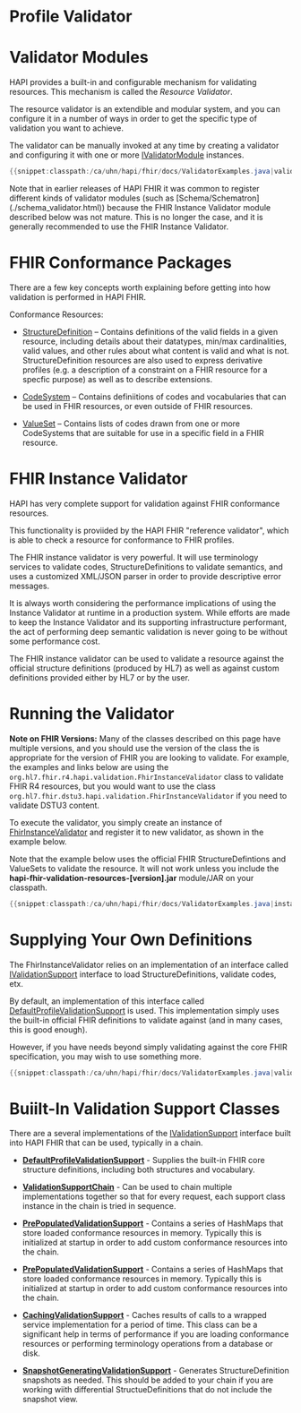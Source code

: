 # Profile Validator

# Validator Modules

HAPI provides a built-in and configurable mechanism for validating resources. This mechanism is called the *Resource Validator*.

The resource validator is an extendible and modular system, and you can configure it in a number of ways in order to get the specific type of validation you want to achieve.

The validator can be manually invoked at any time by creating a validator and configuring it with one or more [IValidatorModule](/apidocs/ca/uhn/fhir/validation/IValidatorModule.html) instances.

```java
{{snippet:classpath:/ca/uhn/hapi/fhir/docs/ValidatorExamples.java|validationIntro}}
```

<div class="doc_info_bubble">
    Note that in earlier releases of HAPI FHIR it was common to register different kinds of validator modules (such as [Schema/Schematron](./schema_validator.html)) because the FHIR Instance Validator module described below was not mature. This is no longer the case, and it is generally recommended to use the FHIR Instance Validator. 
</div>

# FHIR Conformance Packages

There are a few key concepts worth explaining before getting into how validation is performed in HAPI FHIR.

Conformance Resources:

* [StructureDefinition](http://hl7.org/fhir/structuredefinition.html) &ndash; Contains definitions of the valid fields in a given resource, including details about their datatypes, min/max cardinalities, valid values, and other rules about what content is valid and what is not. StructureDefinition resources are also used to express derivative profiles (e.g. a description of a constraint on a FHIR resource for a specfic purpose) as well as to describe extensions. 

* [CodeSystem](http://hl7.org/fhir/codesystem.html) &ndash; Contains definiitions of codes and vocabularies that can be used in FHIR resources, or even outside of FHIR resources.

* [ValueSet](http://hl7.org/fhir/valueset.html) &ndash; Contains lists of codes drawn from one or more CodeSystems that are suitable for use in a specific field in a FHIR resource.  


# FHIR Instance Validator

HAPI has very complete support for validation against FHIR conformance resources. 

This functionality is proviided by the HAPI FHIR "reference validator", which is able
to check a resource for conformance to FHIR profiles.

The FHIR instance validator is very powerful. It will use terminology services to validate codes, StructureDefinitions to validate semantics, and uses a customized XML/JSON parser in order to provide descriptive error messages.

It is always worth considering the performance implications of using the Instance Validator at runtime in a production system. While efforts are made to keep the Instance Validator and its supporting infrastructure performant, the act of performing deep semantic validation is never going to be without some performance cost.    

The FHIR instance validator can be used to validate a resource against the
official structure definitions (produced by HL7) as well as against custom
definitions provided either by HL7 or by the user.

# Running the Validator

<div class="doc_info_bubble">
    <b>Note on FHIR Versions:</b> Many of the classes described on this page have
    multiple versions, and you should use the version of the class the is appropriate
    for the version of FHIR you are looking to validate. For example, the
    examples and links below are using the
    <code>org.hl7.fhir.r4.hapi.validation.FhirInstanceValidator</code> class to
    validate FHIR R4 resources, but you would want to use the class
    <code>org.hl7.fhir.dstu3.hapi.validation.FhirInstanceValidator</code>
    if you need to validate DSTU3 content.
</div>

To execute the validator, you simply create an instance of [FhirInstanceValidator](/apidocs/hapi-fhir-validation/org/hl7/fhir/r4/hapi/validation/FhirInstanceValidator.html) and register it to new validator, as shown in the example below.

Note that the example below uses the official FHIR StructureDefintions and ValueSets
to validate the resource. It will not work unless you include the
**hapi-fhir-validation-resources-[version].jar** module/JAR on your classpath.

```java
{{snippet:classpath:/ca/uhn/hapi/fhir/docs/ValidatorExamples.java|instanceValidator}}
```

# Supplying Your Own Definitions 

The FhirInstanceValidator relies on an implementation of an interface called [IValidationSupport](/apidocs/hapi-fhir-structures-r4/org/hl7/fhir/r4/hapi/ctx/IValidationSupport.html) interface to load StructureDefinitions, validate codes, etx.

By default, an implementation of this interface called [DefaultProfileValidationSupport](/apidocs/hapi-fhir-structures-r4/org/hl7/fhir/r4/hapi/ctx/DefaultProfileValidationSupport.html) is used. This implementation simply uses the built-in official FHIR definitions to validate against (and in many cases, this is good enough).
 
However, if you have needs beyond simply validating against the core FHIR specification, you may wish to use something more.

```java
{{snippet:classpath:/ca/uhn/hapi/fhir/docs/ValidatorExamples.java|validateSupplyProfiles}}
```

# Buiilt-In Validation Support Classes

There are a several implementations of the [IValidationSupport](/apidocs/hapi-fhir-structures-r4/org/hl7/fhir/r4/hapi/ctx/IValidationSupport.html) interface built into HAPI FHIR that can be used, typically in a chain.

* [**DefaultProfileValidationSupport**](/apidocs/hapi-fhir-structures-r4/org/hl7/fhir/r4/hapi/ctx/DefaultProfileValidationSupport.html) - Supplies the built-in FHIR core structure definitions, including both structures and vocabulary.

* [**ValidationSupportChain**](/apidocs/hapi-fhir-structures-r4/org/hl7/fhir/r4/hapi/ctx/ValidationSupportChain.html) - Can be used to chain multiple implementations together so that for every request, each support class instance in the chain is tried in sequence.

* [**PrePopulatedValidationSupport**](/apidocs/hapi-fhir-structures-r4/org/hl7/fhir/r4/hapi/ctx/PrePopulatedValidationSupport.html) - Contains a series of HashMaps that store loaded conformance resources in memory. Typically this is initialized at startup in order to add custom conformance resources into the chain.

* [**PrePopulatedValidationSupport**](/apidocs/hapi-fhir-structures-r4/org/hl7/fhir/r4/hapi/ctx/PrePopulatedValidationSupport.html) - Contains a series of HashMaps that store loaded conformance resources in memory. Typically this is initialized at startup in order to add custom conformance resources into the chain.

* [**CachingValidationSupport**](/apidocs/hapi-fhir-structures-r4/org/hl7/fhir/r4/hapi/ctx/CachingValidationSupport.html) - Caches results of calls to a wrapped service implementation for a period of time. This class can be a significant help in terms of performance if you are loading conformance resources or performing terminology operations from a database or disk.

* [**SnapshotGeneratingValidationSupport**](/apidocs/hapi-fhir-structures-r4/org/hl7/fhir/r4/hapi/ctx/SnapshotGeneratingValidationSupport.html) - Generates StructureDefinition snapshots as needed. This should be added to your chain if you are working wiith differential StructueDefinitions that do not include the snapshot view.






 
